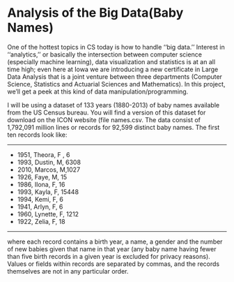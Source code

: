 # Analysis of the Big Data(Baby Names)
One of the hottest topics in CS today is how to handle ‘‘big data.’’ Interest in ‘‘analytics,’’ or basically the intersection between computer science (especially machine learning), data visualization and statistics is at an all time high; even here at Iowa we are introducing a new certificate in Large Data Analysis that is a joint venture between three departments (Computer Science, Statistics and Actuarial Sciences and Mathematics). In this project, we’ll get a peek at this kind of data manipulation/programming.

I will be using a dataset of 133 years (1880-2013) of baby names available from the US Census bureau. You will find a version of this dataset for download on the ICON website (file names.csv. The data consist of 1,792,091 million lines or records for 92,599 distinct baby names. The first ten records look like:

* * *
* 1951, Theora, F , 6
* 1993, Dustin, M, 6308 
* 2010, Marcos, M,1027 
* 1926, Faye, M, 15 
* 1986, Ilona, F, 16
* 1993, Kayla, F, 15448 
* 1994, Kemi, F, 6 
* 1941, Arlyn, F, 6 
* 1960, Lynette, F, 1212 
* 1922, Zelia, F, 18
* * *
 
where each record contains a birth year, a name, a gender and the number of new babies given that name in that year (any baby name having fewer than five birth records in a given year is excluded for privacy reasons). Values or fields within records are separated by commas, and the records themselves are not in any particular order.
